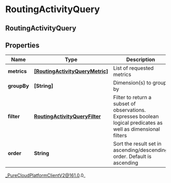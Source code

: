 # RoutingActivityQuery

## RoutingActivityQuery

## Properties

|Name | Type | Description | Notes|
|------------ | ------------- | ------------- | -------------|
| **metrics** | [**[RoutingActivityQueryMetric]**](RoutingActivityQueryMetric) | List of requested metrics | |
| **groupBy** | **[String]** | Dimension(s) to group by | |
| **filter** | [**RoutingActivityQueryFilter**](RoutingActivityQueryFilter) | Filter to return a subset of observations. Expresses boolean logical predicates as well as dimensional filters | [optional] |
| **order** | **String** | Sort the result set in ascending/descending order. Default is ascending | [optional] |



_PureCloudPlatformClientV2@161.0.0_
